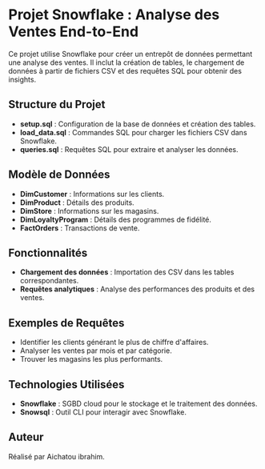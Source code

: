# Projet Snowflake : Analyse des Ventes End-to-End

Ce projet utilise Snowflake pour créer un entrepôt de données permettant une analyse des ventes. Il inclut la création de tables, le chargement de données à partir de fichiers CSV et des requêtes SQL pour obtenir des insights.

## Structure du Projet

- **setup.sql** : Configuration de la base de données et création des tables.
- **load_data.sql** : Commandes SQL pour charger les fichiers CSV dans Snowflake.
- **queries.sql** : Requêtes SQL pour extraire et analyser les données.

## Modèle de Données

- **DimCustomer** : Informations sur les clients.
- **DimProduct** : Détails des produits.
- **DimStore** : Informations sur les magasins.
- **DimLoyaltyProgram** : Détails des programmes de fidélité.
- **FactOrders** : Transactions de vente.

## Fonctionnalités

- **Chargement des données** : Importation des CSV dans les tables correspondantes.
- **Requêtes analytiques** : Analyse des performances des produits et des ventes.


## Exemples de Requêtes

- Identifier les clients générant le plus de chiffre d'affaires.
- Analyser les ventes par mois et par catégorie.
- Trouver les magasins les plus performants.

## Technologies Utilisées

- **Snowflake** : SGBD cloud pour le stockage et le traitement des données.
- **Snowsql** : Outil CLI pour interagir avec Snowflake.

## Auteur

Réalisé par Aichatou ibrahim. 
